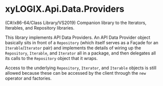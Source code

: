 # xyLOGIX.Api.Data.Providers
(C#/x86-64/Class Library/VS2019) Companion library to the Iterators, Iterables, and Repository libraries.  

This library implements API Data Providers. An API Data Provider object basically sits in front of a `Repository` (which itself serves as a Façade for an `Iterable`/`Iterator` pair) and implements the details of wiring up the `Repository`, `Iterable`, and `Iterator` all in a package, and then delegates all its calls to the `Repository` object that it wraps.

Access to the underlying `Repository`, `Iterator`, and `Iterable` objects is still allowed because these can be accessed by the client through the `new` operator and factories.
